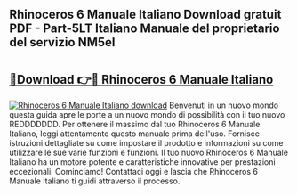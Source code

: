 ## Rhinoceros 6 Manuale Italiano Download gratuit PDF - Part-5LT Italiano Manuale del proprietario del servizio NM5el

# <h2><a href="http://dfgqae.blite.top/?on=Rhinoceros+6+Manuale+Italiano">🔗Download 👉🔴 Rhinoceros 6 Manuale Italiano</a></h2>

[![Rhinoceros 6 Manuale Italiano download](https://i.imgur.com/lujVjoI.png)](http://dfgqae.blite.top/?on=Rhinoceros+6+Manuale+Italiano)
Benvenuti in un nuovo mondo questa guida apre le porte a un nuovo mondo di possibilità con il tuo nuovo REDDDDDDD. Per ottenere il massimo dal tuo Rhinoceros 6 Manuale Italiano, leggi attentamente questo manuale prima dell'uso. Fornisce istruzioni dettagliate su come impostare il prodotto e informazioni su come utilizzare le sue varie funzioni e funzioni. Il tuo nuovo Rhinoceros 6 Manuale Italiano ha un motore potente e caratteristiche innovative per prestazioni eccezionali. Cominciamo! Contattaci oggi e lascia che Rhinoceros 6 Manuale Italiano ti guidi attraverso il processo.
